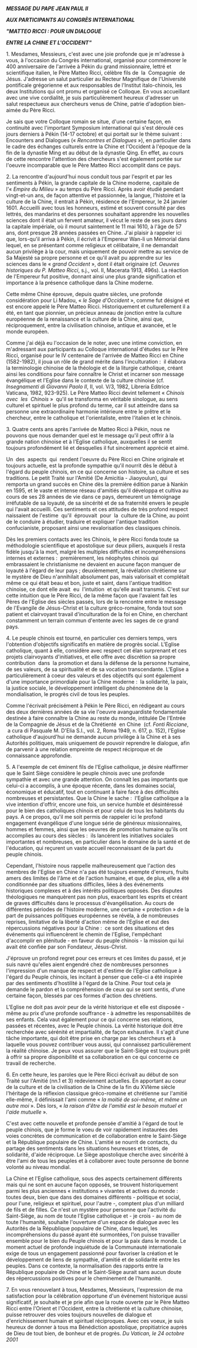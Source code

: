 ***MESSAGE DU PAPE JEAN PAUL II***

***AUX PARTICIPANTS AU CONGRÈS INTERNATIONAL***

***"MATTEO RICCI : POUR UN DIALOGUE***

***ENTRE LA CHINE ET L'OCCIDENT"***

1. Mesdames, Messieurs, c'est avec une joie profonde que je m'adresse à vous, à l'occasion du Congrès international, organisé pour commémorer le 400 anniversaire de l'arrivée à Pékin du grand missionnaire, lettré et scientifique italien, le Père Matteo Ricci, célèbre fils de  la  Compagnie  de  Jésus. J'adresse un salut particulier au Recteur Magnifique de l'Université pontificale grégorienne et aux responsables de l'Institut italo-chinois, les deux Institutions qui ont promu et organisé ce Colloque. En vous accueillant avec une vive cordialité, je suis particulièrement heureux d'adresser un salut respectueux aux chercheurs venus de Chine, patrie d'adoption bien-aimée du Père Ricci.

Je sais que votre Colloque romain se situe, d'une certaine façon, en continuité avec l'important Symposium international qui s'est déroulé ces jours derniers à Pékin (14-17 octobre) et qui portait sur le thème suivant :  Encounters and Dialogues (« *Rencontres et Dialogues* »), en particulier dans le cadre des échanges culturels entre la Chine et l'Occident à l'époque de la fin de la dynastie Ming et au début de la dynastie Qing. En effet, au cours de cette rencontre l'attention des chercheurs s'est également portée sur l'oeuvre incomparable que le Père Matteo Ricci accomplit dans ce pays.

2. La rencontre d'aujourd'hui nous conduit tous par l'esprit et par les sentiments à Pékin, la grande capitale de la Chine moderne, capitale de l'« *Empire du Milieu* » au temps du Père Ricci. Après avoir étudié pendant vingt-et-un ans, de façon attentive et passionnée, la langue, l'histoire et la culture de la Chine, il entrait à Pékin, résidence de l'Empereur, le 24 janvier 1601. Accueilli avec tous les honneurs, estimé et souvent consulté par des lettrés, des mandarins et des personnes souhaitant apprendre les nouvelles sciences dont il était un fervent amateur, il vécut le reste de ses jours dans la capitale impériale, où il mourut saintement le 11 mai 1610, à l'âge de 57 ans, dont presque 28 années passées en Chine. J'ai plaisir à rappeler ici que, lors-qu'il arriva à Pékin, il écrivit à l'Empereur Wan-li un Mémorial dans lequel, en se présentant comme religieux et célibataire, il ne demandait aucun privilège à la cour, mais uniquement de pouvoir mettre au service de Sa Majesté sa propre personne et ce qu'il avait pu apprendre sur les sciences dans le « *grand Occident* », dont il était originaire (cf. *Oeuvres historiques du P. Matteo Ricci*, s.j., vol. II, Macerata 1913, 496s). La réaction de l'Empereur fut positive, donnant ainsi une plus grande signification et importance à la présence catholique dans la Chine moderne.

Cette même Chine éprouve, depuis quatre siècles, une profonde considération pour Li Madou, « *le Sage d'Occident* », comme fut désigné et est encore appelé le Père Matteo Ricci. Historiquement et culturellement il a été, en tant que pionnier, un précieux anneau de jonction entre la culture européenne de la renaissance et la culture de la Chine, ainsi que, réciproquement, entre la civilisation chinoise, antique et avancée, et le monde européen.

Comme j'ai déjà eu l'occasion de le noter, avec une intime conviction, en m'adressant aux participants au Colloque international d'études sur le Père Ricci, organisé pour le IV centenaire de l'arrivée de Matteo Ricci en Chine (1582-1982), il joua un rôle de grand mérite dans l'inculturation :  il élabora la terminologie chinoise de la théologie et de la liturgie catholique, créant ainsi les conditions pour faire connaître le Christ et incarner son message évangélique et l'Eglise dans le contexte de la culture chinoise (cf. *Insegnamenti di Giovanni Paolo II*, II, vol. V/3, 1982, Libreria Editrice Vaticana, 1982, 923-925). Le Père Matteo Ricci devint tellement « *Chinois  avec  les  Chinois* »  qu'il se transforma en véritable sinologue, au sens culturel et spirituel le plus profond du terme, car il sut atteindre dans sa personne une extraordinaire harmonie intérieure entre le prêtre et le chercheur, entre le catholique et l'orientaliste, entre l'italien et le chinois.

3. Quatre cents ans après l'arrivée de Matteo Ricci à Pékin, nous ne pouvons que nous demander quel est le message qu'il peut offrir à la grande nation chinoise et à l'Eglise catholique, auxquelles il se sentit toujours profondément lié et desquelles il fut sincèrement apprécié et aimé.

Un  des  aspects  qui  rendent l'oeuvre du Père Ricci en Chine originale et toujours actuelle, est la profonde sympathie qu'il nourrit dès le début à l'égard du peuple chinois, en ce qui concerne son histoire, sa culture et ses traditions. Le petit Traité sur l'Amitié (De Amicitia - Jiaoyoulun), qui remporta un grand succès en Chine dès la première édition parue à Nankin en 1595, et le vaste et intense réseau d'amitiés qu'il développa et cultiva au cours de ses 28 années de vie dans ce pays, demeurent un témoignage irréfutable de sa loyauté, de sa sincérité et de sa fraternité envers le peuple qui l'avait accueilli. Ces sentiments et ces attitudes de très profond respect naissaient de l'estime  qu'il  éprouvait  pour  la  culture de la Chine, au point de le conduire à étudier, traduire et expliquer l'antique tradition confucianiste, proposant ainsi une revalorisation des classiques chinois.

Dès les premiers contacts avec les Chinois, le père Ricci fonda toute sa méthodologie scientifique et apostolique sur deux piliers, auxquels il resta fidèle jusqu'à la mort, malgré les multiples difficultés et incompréhensions internes et externes :  premièrement, les néophytes chinois qui embrassaient le christianisme ne devaient en aucune façon manquer de loyauté à l'égard de leur pays ; deuxièmement, la révélation chrétienne sur le mystère de Dieu n'annihilait absolument pas, mais valorisait et complétait même ce qui était beau et bon, juste et saint, dans l'antique tradition chinoise, ce dont elle avait  eu  l'intuition  et qu'elle avait transmis. C'est sur cette intuition que le Père Ricci, de la même façon que l'avaient fait les Pères de l'Eglise des siècles passés, lors de la rencontre entre le message de l'Evangile de Jésus-Christ et la culture gréco-romaine, fonda tout son patient et clairvoyant travail d'inculturation de la foi en Chine, en cherchant constamment un terrain commun d'entente avec les sages de ce grand pays.

4. Le peuple chinois est tourné, en particulier ces derniers temps, vers l'obtention d'objectifs significatifs en matière de progrès social. L'Eglise catholique, quant à elle, considère avec respect cet élan surprenant et ces projets clairvoyants d'initiatives, et elle offre avec discrétion sa propre contribution  dans  la promotion et dans la défense de la personne humaine, de ses valeurs, de sa spiritualité et de sa vocation transcendante. L'Eglise a particulièrement à coeur des valeurs et des objectifs qui sont également d'une importance primordiale pour la Chine moderne :  la solidarité, la paix, la justice sociale, le développement intelligent du phénomène de la mondialisation, le progrès civil de tous les peuples.

Comme l'écrivait précisément à Pékin le Père Ricci, en rédigeant au cours des deux dernières années de sa vie l'oeuvre avanguardiste fondamentale destinée à faire connaître la Chine au reste du monde, intitulée De l'Entrée de la Compagnie de Jésus et de la Chrétienté  en Chine  (cf. *Fonti Ricciane*,  a cura di Pasquale M. D'Elia S.I., vol. 2, Roma 1949, n. 617, p. 152), l'Eglise catholique d'aujourd'hui ne demande aucun privilège à la Chine et à ses Autorités politiques, mais uniquement de pouvoir reprendre le dialogue, afin de parvenir à une relation empreinte de respect réciproque et de connaissance approfondie.

5. A l'exemple de cet éminent fils de l'Eglise catholique, je désire réaffirmer que le Saint Siège considère le peuple chinois avec une profonde sympathie et avec une grande attention. On connaît les pas importants que celui-ci a accomplis, à une époque récente, dans les domaines social, économique et éducatif, tout en continuant à faire face à des difficultés nombreuses et persistantes. Que la Chine le sache :  l'Eglise catholique a la vive intention d'offrir, encore une fois, un service humble et désintéressé pour le bien des catholiques chinois et pour celui de tous les habitants du pays. A ce propos, qu'il me soit permis de rappeler ici le profond engagement évangélique d'une longue série de généreux missionnaires, hommes et femmes, ainsi que les oeuvres de promotion humaine qu'ils ont accomplies au cours des siècles :  ils lancèrent les initiatives sociales importantes et nombreuses, en particulier dans le domaine de la santé et de l'éducation, qui reçurent un vaste accueil reconnaissant de la part du peuple chinois.

Cependant, l'histoire nous rappelle malheureusement que l'action des membres de l'Eglise en Chine n'a pas été toujours exempte d'erreurs, fruits amers des limites de l'âme et de l'action humaine, et que, de plus, elle a été conditionnée par des situations difficiles, liées à des événements historiques complexes et à des intérêts politiques opposés. Des disputes théologiques ne manquèrent pas non plus, exacerbant les esprits et créant de graves difficultés dans le processus d'évangélisation. Au cours de différentes périodes de l'histoire moderne, une certaine « protection » de la part de puissances politiques européennes se révéla, à de nombreuses reprises, limitative de la liberté d'action même de l'Eglise et eut des répercussions négatives pour la Chine :  ce sont des situations et des événements qui influencèrent le chemin de l'Eglise, l'empêchant d'accomplir en plénitude - en faveur du peuple chinois - la mission qui lui avait été confiée par son Fondateur, Jésus-Christ.

J'éprouve un profond regret pour ces erreurs et ces limites du passé, et je suis navré qu'elles aient engendré chez de nombreuses personnes l'impression d'un manque de respect et d'estime de l'Eglise catholique à l'égard du Peuple chinois, les incitant à penser que celle-ci a été inspirée par des sentiments d'hostilité à l'égard de la Chine. Pour tout cela je demande le pardon et la compréhension de ceux qui se sont sentis, d'une certaine façon, blessés par ces formes d'action des chrétiens.

L'Eglise ne doit pas avoir peur de la vérité historique et elle est disposée - même au prix d'une profonde souffrance - à admettre les responsabilités de ses enfants. Cela vaut également pour ce qui concerne ses relations, passées et récentes, avec le Peuple chinois. La vérité historique doit être recherchée avec sérénité et impartialité, de façon exhaustive. Il s'agit d'une tâche importante, qui doit être prise en charge par les chercheurs et à laquelle vous pouvez contribuer vous aussi, qui connaissez particulièrement la réalité chinoise. Je peux vous assurer que le Saint-Siège est toujours prêt à offrir sa propre disponibilité et sa collaboration en ce qui concerne ce travail de recherche.

6. En cette heure, les paroles que le Père Ricci écrivait au début de son Traité sur l'Amitié (nn.1 et 3) redeviennent actuelles. En apportant au coeur de la culture et de la civilisation de la Chine de la fin du XVIème siècle l'héritage de la réflexion classique gréco-romaine et chrétienne sur l'amitié elle-même, il définissait l'ami comme « *la moitié de soi-même, et même un autre moi* ». Dès lors, « *la raison d'être de l'amitié est le besoin mutuel et l'aide mutuelle* ».

C'est avec cette nouvelle et profonde pensée d'amitié à l'égard de tout le peuple chinois, que je forme le voeu de voir rapidement instaurées des voies concrètes de communication et de collaboration entre le Saint-Siège et la République populaire de Chine. L'amitié se nourrit de contacts, du partage des sentiments dans les situations heureuses et tristes, de solidarité, d'aide réciproque. Le Siège apostolique cherche avec sincérité à être l'ami de tous les peuples et à collaborer avec toute personne de bonne volonté au niveau mondial.

La Chine et l'Eglise catholique, sous des aspects certainement différents mais qui ne sont en aucune façon opposés, se trouvent historiquement parmi les plus anciennes « institutions » vivantes et actives du monde :  toutes deux, bien que dans des domaines différents - politique et social, pour l'une, religieux et spirituel, pour l'autre -, comptent plus d'un milliard de fils et de filles. Ce n'est un mystère pour personne que l'activité du Saint-Siège, au nom de toute l'Eglise catholique et - je crois - au nom de toute l'humanité, souhaite l'ouverture d'un espace de dialogue avec les Autorités de la République populaire de Chine, dans lequel, les incompréhensions du passé ayant été surmontées, l'on puisse travailler ensemble pour le bien du Peuple chinois et pour la paix dans le monde. Le moment actuel de profonde inquiétude de la Communauté internationale exige de tous un engagement passionné pour favoriser la création et le développement de liens de sympathie, d'amitié et de solidarité entre les peuples. Dans ce contexte, la normalisation des rapports entre la République populaire de Chine et le Saint-Siège aurait sans aucun doute des répercussions positives pour le cheminement de l'humanité.

7. En vous renouvelant à tous, Mesdames, Messieurs, l'expression de ma satisfaction pour la célébration opportune d'un événement historique aussi significatif, je souhaite et je prie afin que la route ouverte par le Père Matteo Ricci entre l'Orient et l'Occident, entre la chrétienté et la culture chinoise, puisse retrouver des voies toujours nouvelles de dialogue et d'enrichissement humain et spirituel réciproques. Avec ces voeux, je suis heureux de donner à tous ma Bénédiction apostolique, propitiatrice auprès de Dieu de tout bien, de bonheur et de progrès. *Du Vatican, le 24 octobre 2001*